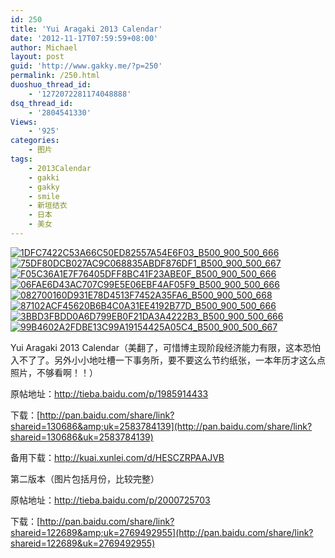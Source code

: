 ```yaml
---
id: 250
title: 'Yui Aragaki 2013 Calendar'
date: '2012-11-17T07:59:59+08:00'
author: Michael
layout: post
guid: 'http://www.gakky.me/?p=250'
permalink: /250.html
duoshuo_thread_id:
    - '1272072281174048888'
dsq_thread_id:
    - '2804541330'
Views:
    - '925'
categories:
    - 图片
tags:
    - 2013Calendar
    - gakki
    - gakky
    - smile
    - 新垣结衣
    - 日本
    - 美女
---
```


[![1DFC7422C53A66C50ED82557A54E6F03_B500_900_500_666](http://www.yui-aragaki.org/wp-content/uploads/img/1DFC7422C53A66C50ED82557A54E6F03_B500_900_500_666.jpeg)](http://www.yui-aragaki.org/wp-content/uploads/img/1DFC7422C53A66C50ED82557A54E6F03_B1280_1280_1280_1705.jpeg) [![75DF80DCB027AC9C068835ABDF876DF1_B500_900_500_667](http://www.yui-aragaki.org/wp-content/uploads/img/75DF80DCB027AC9C068835ABDF876DF1_B500_900_500_667.jpeg)](http://www.yui-aragaki.org/wp-content/uploads/img/75DF80DCB027AC9C068835ABDF876DF1_B1280_1280_1280_1708.jpeg) [![F05C36A1E7F76405DFF8BC41F23ABE0F_B500_900_500_666](http://www.yui-aragaki.org/wp-content/uploads/img/F05C36A1E7F76405DFF8BC41F23ABE0F_B500_900_500_666.jpeg)](http://www.yui-aragaki.org/wp-content/uploads/img/F05C36A1E7F76405DFF8BC41F23ABE0F_B1280_1280_1280_1706.jpeg) [![06FAE6D43AC707C99E5E06EBF4AF05F9_B500_900_500_666](http://www.yui-aragaki.org/wp-content/uploads/img/06FAE6D43AC707C99E5E06EBF4AF05F9_B500_900_500_666.jpeg)](http://www.yui-aragaki.org/wp-content/uploads/img/06FAE6D43AC707C99E5E06EBF4AF05F9_B1280_1280_1280_1707.jpeg) [![082700160D931E78D4513F7452A35FA6_B500_900_500_668](http://www.yui-aragaki.org/wp-content/uploads/img/082700160D931E78D4513F7452A35FA6_B500_900_500_668.jpeg)](http://www.yui-aragaki.org/wp-content/uploads/img/082700160D931E78D4513F7452A35FA6_B1280_1280_1280_1710.jpeg) [![87102ACF45620B6B4C0A31EE4192B77D_B500_900_500_666](http://www.yui-aragaki.org/wp-content/uploads/img/87102ACF45620B6B4C0A31EE4192B77D_B500_900_500_666.jpeg)](http://www.yui-aragaki.org/wp-content/uploads/img/87102ACF45620B6B4C0A31EE4192B77D_B1280_1280_1280_1707.jpeg) [![3BBD3FBDD0A6D799EB0F21DA3A4222B3_B500_900_500_666](http://www.yui-aragaki.org/wp-content/uploads/img/3BBD3FBDD0A6D799EB0F21DA3A4222B3_B500_900_500_666.jpeg)](http://www.yui-aragaki.org/wp-content/uploads/img/3BBD3FBDD0A6D799EB0F21DA3A4222B3_B1280_1280_1280_1706.jpeg) [![99B4602A2FDBE13C99A19154425A05C4_B500_900_500_667](http://www.yui-aragaki.org/wp-content/uploads/img/99B4602A2FDBE13C99A19154425A05C4_B500_900_500_667.jpeg)](http://www.yui-aragaki.org/wp-content/uploads/img/99B4602A2FDBE13C99A19154425A05C4_B1280_1280_1280_1707.jpeg)

Yui Aragaki 2013 Calendar（美翻了，可惜博主现阶段经济能力有限，这本恐怕入不了了。另外小小地吐槽一下事务所，要不要这么节约纸张，一本年历才这么点照片，不够看啊！！）

原帖地址：[](http://tieba.baidu.com/p/1985914433)<http://tieba.baidu.com/p/1985914433>

下载：[http://pan.baidu.com/share/link?shareid=130686&amp;uk=2583784139](http://pan.baidu.com/share/link?shareid=130686&uk=2583784139)

备用下载：<http://kuai.xunlei.com/d/HESCZRPAAJVB>

第二版本（图片包括月份，比较完整）

原帖地址：<http://tieba.baidu.com/p/2000725703>

下载：[](http://pan.baidu.com/share/link?shareid=122689&uk=2769492955)[http://pan.baidu.com/share/link?shareid=122689&amp;uk=2769492955](http://pan.baidu.com/share/link?shareid=122689&uk=2769492955)